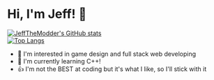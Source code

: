 # Hi, I'm Jeff! 👋 
[![JeffTheModder's GitHub stats](https://github-readme-stats.vercel.app/api?username=JeffTheModder&theme=dark&show_icons=true)](https://github.com/JeffTheModder)  
[![Top Langs](https://github-readme-stats.vercel.app/api/top-langs/?username=JeffTheModder&theme=dark&show_icons=true)](https://github.com/JeffTheModder)
- 👀 I'm interested in game design and full stack web developing
- 🌱 I'm currently learning C++!
- 👍 I'm not the BEST at coding but it's what I like, so I'll stick with it
